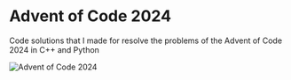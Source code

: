 # Advent of Code 2024
Code solutions that I made for resolve the problems of the Advent of Code 2024 in C++ and Python

![Advent of Code 2024](https://github.com/user-attachments/assets/23f6aa6a-d755-4568-9f73-3a39a14bbbb1)
